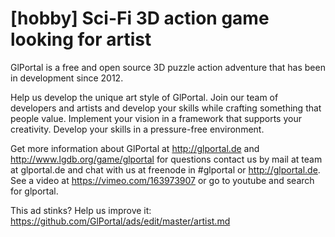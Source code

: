 # [hobby] Sci-Fi 3D action game looking for artist

GlPortal is a free and open source 3D puzzle action adventure that has been in development since 2012.

Help us develop the unique art style of GlPortal. Join our team of developers and artists 
and develop your skills while crafting something that people value. 
Implement your vision in a framework that supports your creativity. Develop your skills in a pressure-free environment.

Get more information about GlPortal at http://glportal.de and http://www.lgdb.org/game/glportal for questions contact us 
by mail at team at glportal.de and chat with us at freenode in #glportal or http://glportal.de. See a video at https://vimeo.com/163973907 or go to youtube and search for glportal.

This ad stinks? Help us improve it: https://github.com/GlPortal/ads/edit/master/artist.md
